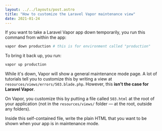 ```yaml
---
layout: ../../layouts/post.astro
title: "How to customize the Laravel Vapor maintenance view"
date: 2021-01-24
---
```

If you want to take a Laravel Vapor app down temporarily, you run this command from within the app: 

```bash
vapor down production # this is for environment called "production"
```

To bring it back up, you run: 

```bash
vapor up production
```

While it's down, Vapor will show a general maintenance mode page. A lot of tutorials tell you to customize this by writing a view at `resources/views/errors/503.blade.php`. However, this **isn't the case for Laravel Vapor**. 

On Vapor, you customize this by putting a file called `503.html` at the root of your application (not in the `resources/views/` folder — at the root, outside any folders). 

Inside this self-contained file, write the plain HTML that you want to be shown when your app is in maintenance mode. 